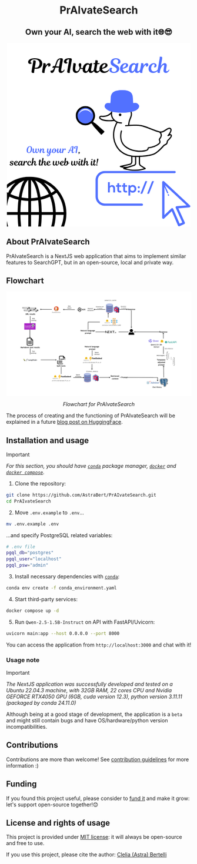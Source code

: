 <h1 align="center">PrAIvateSearch</h1>
<h2 align="center">Own your AI, search the web with it🌐😎</h2>

<div align="center">
   <div>
        <img src="./imgs/PrAIvateSearch_logo.png" alt="Logo" align="center">
   </div>
</div>


## About PrAIvateSearch

PrAIvateSearch is a NextJS web application that aims to implement similar features to SearchGPT, but in an open-source, local and private way. 

## Flowchart

<div align="center">
    <img src="./imgs/PrAIvateSearch_Flowchart.png" alt="Logo" align="center">
    <p><i>Flowchart for PrAIvateSearch</i></p>
</div>

The process of creating and the functioning of PrAIvateSearch will be explained in a future [blog post on HuggingFace](#).

## Installation and usage

> [!IMPORTANT]
> _For this section, you should have [`conda`](https://docs.conda.io/projects/conda/en/latest/user-guide/getting-started.html) package manager, [`docker`](https://www.docker.com/) and [`docker compose`](https://docs.docker.com/compose/)._

1. Clone the repository:

```bash
git clone https://github.com/AstraBert/PrAIvateSearch.git
cd PrAIvateSearch
```

2. Move `.env.example` to `.env`...

```bash
mv .env.example .env
```

...and specify PostgreSQL related variables:

```bash
# .env file
pgql_db="postgres"
pgql_user="localhost"
pgql_psw="admin"
```

3. Install necessary dependencies with [`conda`](https://anaconda.org/anaconda/conda):

```bash
conda env create -f conda_environment.yaml
```
 
4. Start third-party services:

```bash
docker compose up -d
```

5. Run `Qwen-2.5-1.5B-Instruct` on API with FastAPI/Uvicorn:

```bash
uvicorn main:app --host 0.0.0.0 --port 8000
```

You can access the application from `http://localhost:3000` and chat with it!

### Usage note

> [!IMPORTANT]
> _The NextJS application was successfully developed and tested on a Ubuntu 22.04.3 machine, with 32GB RAM, 22 cores CPU and Nvidia GEFORCE RTX4050 GPU (6GB, cuda version 12.3), python version 3.11.11 (packaged by conda 24.11.0)_

Although being at a good stage of development, the application is a `beta` and might still contain bugs and have OS/hardware/python version incompatibilities.

## Contributions

Contributions are more than welcome! See [contribution guidelines](./CONTRIBUTING.md) for more information :)

## Funding

If you found this project useful, please consider to [fund it](https://github.com/sponsors/AstraBert) and make it grow: let's support open-source together!😊

## License and rights of usage

This project is provided under [MIT license](./LICENSE): it will always be open-source and free to use.

If you use this project, please cite the author: [Clelia (Astra) Bertelli](https://cleliasportfolio.xyz)


